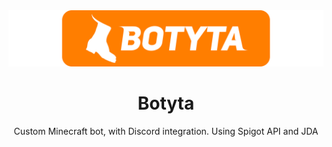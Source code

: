 <div align="center">
<img src="https://github.com/Raykza/Botyta/blob/master/img/botyta_banner.png">
  <h1>Botyta</h1>
Custom Minecraft bot, with Discord integration. Using Spigot API and JDA
